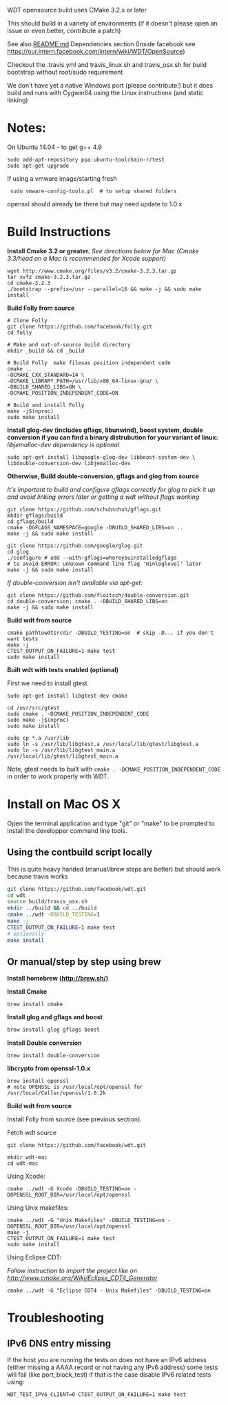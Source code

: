 WDT opensource build uses CMake 3.2.x or later

This should build in a variety of environments (if it doesn't please open
an issue or even better, contribute a patch)

See also [README.md](../README.md#dependencies) Dependencies section
(Inside facebook see https://our.intern.facebook.com/intern/wiki/WDT/OpenSource)

Checkout the .travis.yml and travis_linux.sh and travis_osx.sh
for build bootstrap without root/sudo requirement

We don't have yet a native Windows port (please contribute!) but it does
build and runs with Cygwin64 using the Linux instructions (and static linking)

# Notes:
 On Ubuntu 14.04 - to get g++ 4.9
 ```
 sudo add-apt-repository ppa:ubuntu-toolchain-r/test
 sudo apt-get upgrade
 ```
If using a vmware image/starting fresh
```
 sudo vmware-config-tools.pl  # to setup shared folders
```

openssl should already be there but may need update to 1.0.x

# Build Instructions
__Install Cmake 3.2 or greater.__
*See directions below for Mac
(Cmake 3.3/head on a Mac is recommended for Xcode support)*
```
wget http://www.cmake.org/files/v3.2/cmake-3.2.3.tar.gz
tar xvfz cmake-3.2.3.tar.gz
cd cmake-3.2.3
./bootstrap --prefix=/usr --parallel=16 && make -j && sudo make install
```

__Build Folly from source__
```
# Clone Folly
git clone https://github.com/facebook/folly.git
cd folly

# Make and out-of-source build directory
mkdir _build && cd _build

# Build Folly  make filesas position independent code
cmake ..
-DCMAKE_CXX_STANDARD=14 \
-DCMAKE_LIBRARY_PATH=/usr/lib/x86_64-linux-gnu/ \
-DBUILD_SHARED_LIBS=ON \
-DCMAKE_POSITION_INDEPENDENT_CODE=ON

# Build and install Folly
make -j$(nproc)
sudo make install 
```
__Install glog-dev (includes gflags, libunwind), boost system, double conversion
if you can find a binary distrubution for your variant of linux:__
*libjemalloc-dev dependency is optional*

```
sudo apt-get install libgoogle-glog-dev libboost-system-dev \
libdouble-conversion-dev libjemalloc-dev
```

__Otherwise, Build double-conversion, gflags and glog from source__

*It's important to build and configure gflags correctly for glog to pick it up
and avoid linking errors later or getting a wdt without flags working*
```
git clone https://github.com/schuhschuh/gflags.git
mkdir gflags/build
cd gflags/build
cmake -DGFLAGS_NAMESPACE=google -DBUILD_SHARED_LIBS=on ..
make -j && sudo make install
```

```
git clone https://github.com/google/glog.git
cd glog
./configure # add --with-gflags=whereyouinstalledgflags
# to avoid ERROR: unknown command line flag 'minloglevel' later
make -j && sudo make install
```

*If double-conversion isn't available via apt-get:*
```
git clone https://github.com/floitsch/double-conversion.git
cd double-conversion; cmake . -DBUILD_SHARED_LIBS=on
make -j && sudo make install
```


__Build wdt from source__
```
cmake pathtowdtsrcdir -DBUILD_TESTING=on  # skip -D... if you don't want tests
make -j
CTEST_OUTPUT_ON_FAILURE=1 make test
sudo make install
```

__Built wdt with tests enabled (optional)__

First we need to install gtest.

```shell script
sudo apt-get install libgtest-dev cmake

cd /usr/src/gtest
sudo cmake . -DCMAKE_POSITION_INDEPENDENT_CODE
sudo make -j$(nproc)
sudo make install

sudo cp *.a /usr/lib
sudo ln -s /usr/lib/libgtest.a /usr/local/lib/gtest/libgtest.a
sudo ln -s /usr/lib/libgtest_main.a /usr/local/lib/gtest/libgtest_main.a
```

Note, gtest needs to built with `cmake . -DCMAKE_POSITION_INDEPENDENT_CODE` in order to work properly with WDT.

# Install on Mac OS X

Open the terminal application and type "git" or "make" to be prompted to install the developper command line tools.


## Using the contbuild script locally

This is quite heavy handed (manual/brew steps are better) but should work because travis works

```sh
git clone https://github.com/facebook/wdt.git
cd wdt
source build/travis_osx.sh
mkdir ../build && cd ../build
cmake ../wdt -DBUILD_TESTING=1
make -j
CTEST_OUTPUT_ON_FAILURE=1 make test
# optionally
make install
```

## Or manual/step by step using brew

__Install homebrew (http://brew.sh/)__


__Install Cmake__

```
brew install cmake
```

__Install glog and gflags and boost__
```sh
brew install glog gflags boost
```
__Install Double conversion__
```
brew install double-conversion
```

__libcrypto from openssl-1.0.x__

```
brew install openssl
# note OPENSSL is /usr/local/opt/openssl for  /usr/local/Cellar/openssl/1.0.2k
```


__Build wdt from source__

Install Folly from source (see previous section).

Fetch wdt source
```
git clone https://github.com/facebook/wdt.git
```

```
mkdir wdt-mac
cd wdt-mac
```
Using Xcode:
```
cmake ../wdt -G Xcode -DBUILD_TESTING=on -DOPENSSL_ROOT_DIR=/usr/local/opt/openssl
```

Using Unix makefiles:
```
cmake ../wdt -G "Unix Makefiles" -DBUILD_TESTING=on -DOPENSSL_ROOT_DIR=/usr/local/opt/openssl
make -j
CTEST_OUTPUT_ON_FAILURE=1 make test
sudo make install
```

Using Eclipse CDT:

*Follow instruction to import the project like on
http://www.cmake.org/Wiki/Eclipse_CDT4_Generator*
```
cmake ../wdt -G "Eclipse CDT4 - Unix Makefiles" -DBUILD_TESTING=on
```


# Troubleshooting

## IPv6 DNS entry missing
If the host you are running the tests on does not have an IPv6 address (either
missing a AAAA record or not having any IPv6 address) some tests will fail
(like port_block_test) if that is the case disable IPv6 related tests using:
```
WDT_TEST_IPV6_CLIENT=0 CTEST_OUTPUT_ON_FAILURE=1 make test
```
